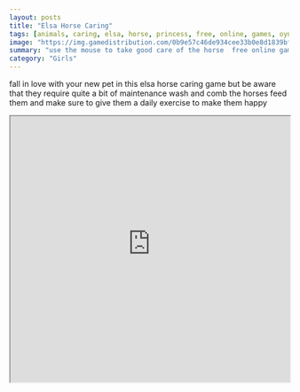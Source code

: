 ```yaml
---
layout: posts
title: "Elsa Horse Caring"
tags: [animals, caring, elsa, horse, princess, free, online, games, oyna, game, free, games, play, play, games]
image: "https://img.gamedistribution.com/0b9e57c46de934cee33b0e8d1839bfc2.jpg"
summary: "use the mouse to take good care of the horse  free online games oyna game free games play play games"
category: "Girls"
---
```


fall in love with your new pet in this elsa horse caring game but be aware that they require quite a bit of maintenance wash and comb the horses feed them and make sure to give them a daily exercise to make them happy

<iframe width="100%" height="480px;" src="https://flash.gamedistribution.com?game=0b9e57c46de934cee33b0e8d1839bfc2"></iframe>